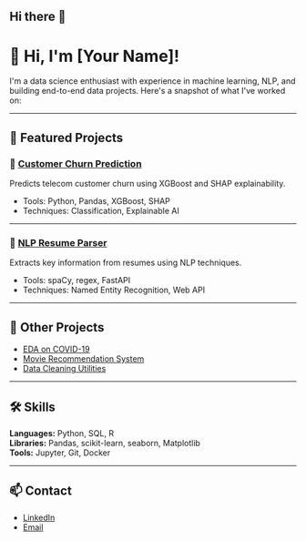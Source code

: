 ## Hi there 👋

<!--
**krishnaditi/krishnaditi** is a ✨ _special_ ✨ repository because its `README.md` (this file) appears on your GitHub profile.

Here are some ideas to get you started:

- 🔭 I’m currently working on ...
- 🌱 I’m currently learning ...
- 👯 I’m looking to collaborate on ...
- 🤔 I’m looking for help with ...
- 💬 Ask me about ...
- 📫 How to reach me: ...
- 😄 Pronouns: ...
- ⚡ Fun fact: ...
-->
# 👋 Hi, I'm [Your Name]!

I'm a data science enthusiast with experience in machine learning, NLP, and building end-to-end data projects. Here's a snapshot of what I've worked on:

---

## 🚀 Featured Projects

### 🧠 [Customer Churn Prediction](https://github.com/yourusername/customer-churn)
Predicts telecom customer churn using XGBoost and SHAP explainability.
- Tools: Python, Pandas, XGBoost, SHAP
- Techniques: Classification, Explainable AI

---

### 📝 [NLP Resume Parser](https://github.com/yourusername/resume-parser)
Extracts key information from resumes using NLP techniques.
- Tools: spaCy, regex, FastAPI
- Techniques: Named Entity Recognition, Web API

---

## 📂 Other Projects
- [EDA on COVID-19](https://github.com/yourusername/covid19-eda)
- [Movie Recommendation System](https://github.com/yourusername/recommendation-engine)
- [Data Cleaning Utilities](https://github.com/yourusername/data-cleaning-utils)

---

## 🛠 Skills
**Languages:** Python, SQL, R  
**Libraries:** Pandas, scikit-learn, seaborn, Matplotlib  
**Tools:** Jupyter, Git, Docker

---

## 📫 Contact
- [LinkedIn](https://linkedin.com/in/yourprofile)
- [Email](mailto:youremail@example.com)
